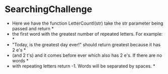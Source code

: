 # SearchingChallenge

                                                                   
*  Here we have the function LetterCountI(str) take the str parameter being passed and return  *
*  the first word with the greatest number of repeated letters. For example:                   *
*  "Today, is the greatest day ever!" should return greatest because it has 2 e's              *
*  (and 2 t's) and it comes before ever which also has 2 e's. If there are no words            *
*  with repeating letters return -1. Words will be separated by spaces.                        *
